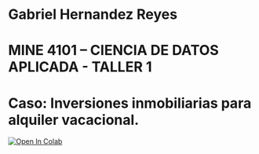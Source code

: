 # Gabriel Hernandez Reyes

# MINE 4101 – CIENCIA DE DATOS APLICADA - TALLER 1
# Caso: Inversiones inmobiliarias para alquiler vacacional.


[![Open In Colab](https://colab.research.google.com/assets/colab-badge.svg)](https://colab.research.google.com/github/datascience-uniandes/eda-tutorial/)
